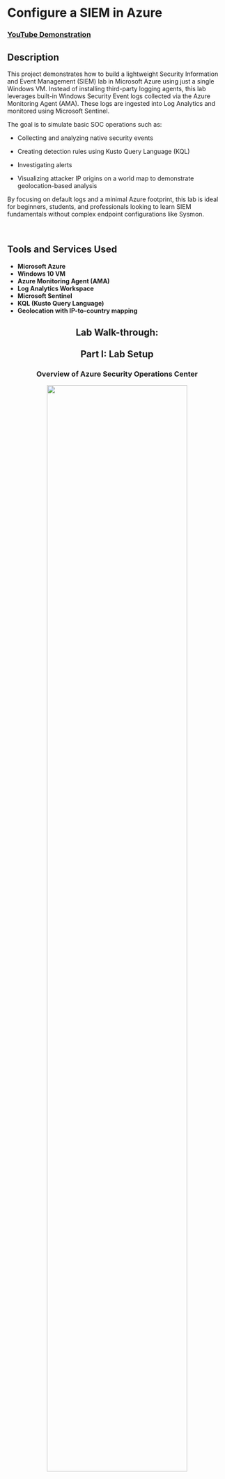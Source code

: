 <h1>Configure a SIEM in Azure</h1>

 ### [YouTube Demonstration](https://youtu.be/7eJexJVCqJo)

<h2>Description</h2>
This project demonstrates how to build a lightweight Security Information and Event Management (SIEM) lab in Microsoft Azure using just a single Windows VM. Instead of installing third-party logging agents, this lab leverages built-in Windows Security Event logs collected via the Azure Monitoring Agent (AMA). These logs are ingested into Log Analytics and monitored using Microsoft Sentinel.

The goal is to simulate basic SOC operations such as:

- Collecting and analyzing native security events

- Creating detection rules using Kusto Query Language (KQL)

- Investigating alerts

- Visualizing attacker IP origins on a world map to demonstrate geolocation-based analysis

By focusing on default logs and a minimal Azure footprint, this lab is ideal for beginners, students, and professionals looking to learn SIEM fundamentals without complex endpoint configurations like Sysmon.


<br />


<h2>Tools and Services Used</h2>

- <b>Microsoft Azure</b> 
- <b>Windows 10 VM</b>
- <b>Azure Monitoring Agent (AMA)</b>
- <b>Log Analytics Workspace</b>
- <b>Microsoft Sentinel</b>
- <b>KQL (Kusto Query Language)</b>
- <b>Geolocation with IP-to-country mapping</b>

<div align="center">

<h2>Lab Walk-through:<br><br>
 Part I: Lab Setup</h2>
<h3>Overview of Azure Security Operations Center</h3>

<img src="https://i.imgur.com/9icHPhr.png" height="80%" width="80%"/>

</div>

STEP 1: Microsoft Azure Subscription<br>
1.	Begin with an Azure subscription (free or paid): https://azure.microsoft.com/en-us/pricing/purchase-options/azure-account<br>
2.	Once subscribed, sign in here:  https://portal.azure.com<br><br>

STEP 2: Create a Resource Group<br>
1.	From the search bar on the home page of portal.azure.com, search for ‘resource groups’ and hit Enter.<br>
2.	In ‘Resource groups’ select ‘+ Create’ to create a new resource group.<br>
3.	Select Azure subscription from a list.<br>
4.	Enter the name of your resource group, mine is ‘SIEMLab’.<br>
5.	If satisfied with information entered in the fields, select ‘Review + Create’ and finally ‘+ Create’ to complete the process.<br><br>

<div align="center">
 
<img src="https://i.imgur.com/IBdDUEm.png" height="60%" width="60%"/>

</div>
<br><br>

STEP 3: Create a Virtual Network
1.	Once Step 2 is complete, from the search bar, search for ‘virtual networks’ and hit Enter.
2.	Select ‘+ Create’ in the proceeding page.
3.	In the ‘Basics’ tab, select ‘Subscription’, ‘Resource Group’, and ‘Region’. I am using the subscription and resource group created in the preceding steps. The name of my virtual network is       SIEMLabVM-vnet.
4.	Default settings are fine for the rest of the tabs. Select ‘Review + Create’ and finally ‘+ Create’ to complete the process.<br><br> 

<div align="center">
 
<img src="https://i.imgur.com/NfYM65k.png" height="60%" width="60%"/>

</div>
<br><br>

STEP 4: Create A Network Security Group
1.	From the search bar at the top of the page, search for ‘network security groups’ and select ‘network security groups’ from the list.
2.	Select ‘+ Create’ in the proceeding page.
3.	Make the appropriate selections for subscription, resource group, and region. Select ‘Review + Create’ and then ‘+ Create’.
4.	Once created, open the NSG and edit ‘Inbound security rules’ to allow any protocol from any source as shown below.     

NOTE: The Network Security Group acts as a firewall in the cloud environment. The goal here is to make it easier for attackers to find us for the sake of the lab.<br><br>

<div align="center">
 
<img src="https://i.imgur.com/lao0atq.png" height="80%" width="80%"/>
<br>
<br>
<img src="https://i.imgur.com/A1OntQM.png" height="80%" width="80%"/>

</div>
<br><br>

STEP 5: Create a Virtual Machine
1.	From the search bar at the top of the page, search for ‘virtual machines’, hit enter and select ‘virtual machines.’
2.	Select ‘+ Create’ in the proceeding page.
3.	In the ‘Basics’ tab, select subscription, resource group, and region. Select an Windows 10 image.
4.	Select a size that works for your budget, remembering to power-off devices when not in use. For purposes of this lab, ‘Standard’ option should work well.
5.	Create a user with a password and confirm the password.
6.	Check the License agreement box at the bottom of the page and click ‘Next’.
7.	Under ‘Disks’, standard disk size should be fine for this lab.
8.	Under ‘Networking’ select the virtual network, subscription, and regions created/selected earlier. Check the box to delete resources when done. Select ‘Next’.
9.	Under ‘Management’, defaults are okay. Select ‘Next’.
10.	Under ‘Monitoring’, select ‘Disable’ in ‘Boot Diagnostics’. Select ‘Next’.
11.	Under ‘Advanced’ and ‘Tags’, defaults are fine. Select ‘Review + create’ and then ‘+ Create’ to complete creating a VM.<br><br>

<div align="center">
 
<img src="https://i.imgur.com/d2W3eLg.png" height="80%" width="80%"/>
<br>
<br>
<img src="https://i.imgur.com/PDvTfyl.png" height="80%" width="80%"/>
<br>
<br>
<img src="https://i.imgur.com/BbV5QiS.png" height="80%" width="80%"/>
<br>
<br>
<img src="https://i.imgur.com/lNYIi9z.png" height="80%" width="80%"/>
<br>
<br>
<img src="https://i.imgur.com/Vut1BW9.png" height="80%" width="80%"/>
<br>
<br>

</div>
<br><br>

NOTE: Once the VM is created, log in to it via RDP using its public email address provided in the Azure portal. Once logged in, type ‘wf.msc’ and hit enter in the search bar in the taskbar > select ‘Windows Defender Firewall’ and cycle through the tabs – ‘domain’, ‘private’, and ‘public’ ensure that the status in each is set to ‘off’. This will ensure that the VM is reachable.

<div align="center">
 
<img src="https://i.imgur.com/Jex1AWP.png" height="60%" width="60%"/>

</div>
<br><br>
<div align="center">

<h2>Part II: Log Collection<br><br>
Virtual Machine Logs</h2>


</div>

Windows Event Logs can be accessed on the VM by searching for and launching Event Viewer > 'Windows Logs' > 'Security' as shown below:<br><br>

<div align="center">
 
<img src="https://i.imgur.com/hU8buGx.png" height="60%" width="60%"/>

</div>
<br>
<br>
Select ‘Filter Current Log’ on the left-hand side of the window and enter event ID 4625 – Failed log in attempts should yield one of my 3 purposely failed log in attempts by ‘fakeuser3’ as shown below:
<br>
<br>
<div align="center">
 
<img src="https://i.imgur.com/IqTIgJr.png" height="80%" width="80%"/>
<br>
<br>
<img src="https://i.imgur.com/fYvBMcS.png" height="80%" width="80%"/>

</div>
<br>
<br>

STEP 6: Create a Log Repository in Azure
1.	Type ‘log analytics workspace’ in the search bar at the top of the Azure portal page and select the top result.
2.	On the next page, select ‘+ Create’ and ensure subscription, resource group, and region are the same as in the preceding steps.
3.	Select ‘Review + Create’ and then ‘+ Create’.<br><br>

<div align="center">
 
<img src="https://i.imgur.com/vPDq8HS.png" height="80%" width="80%"/>

<br>
<br>

<img src="https://i.imgur.com/ou0Fn25.png" height="60%" width="60%"/>

</div>
<br>
<br>

STEP 7: Create a SIEM (Security Information and Event Management) Solution<br>
1.	Type ‘microsoft sentinel’ in the search bar at the top of the Azure portal page and select the top result.<br>
2.	On the next page, select ‘+ Create’ and select the Log Analytics Workspace from the preceding steps and select ‘Add’.<br>

NOTE: This step links the Log Analytics Workspace to the SIEM.<br>

<div align="center">
 
<img src="https://i.imgur.com/ABEeppG.png" height="80%" width="80%"/>

<br>
<br>

<img src="https://i.imgur.com/UKS9sQ4.png" height="80%" width="80%"/>

</div>

<br>
<br>

STEP 8: Establish a Connection Between Log Analytics Workspace and the Virtual Machine
1.	Type ‘microsoft sentinel’ in the search bar at the top of the Azure portal page and select the top result.<br>
2.	On the next page, select the Log Analytics Workspace previously created. Within the workspace, navigate to ‘Content Management’ > ‘Content Hub’. Within the Content Hub, search for ‘windows security events’, select it and select ‘Install’.<br>
3.	Once Windows Security Events is installed, select ‘Manage’ > select ‘Windows Security Events via AMA’ > select ‘Open Connector Page’ > select ‘+ Create a Data Collection Rule’. NOTE: this is used by the VM to forward logs into the Logs Analytics Workspace.<br>
4.	Enter a name for the Data Collection Rule, select the appropriate subscription, resource group and select ‘Next’.<br>
5.	Under ‘Resources’, expand all and select the target VM. Select ‘All Events’ and select ‘Review + Create’.<br><br>


<div align="center">
 
<img src="https://i.imgur.com/RjmbcsA.png" height="80%" width="80%"/>

<br>
<br>

<img src="https://i.imgur.com/BMZXFfn.png" height="80%" width="80%"/>

</div>
<br>
<br>
<div align="center">

<h3>Viewing Logs in Log Analytics Workspace</h3>


</div>

1.	Search for ‘log analytics workspace’ from the search bar at the top of the Azure portal page and select the top result. 
2.	Select ‘Logs’ and close pop-up windows that appear.
3.	Enter queries such as ‘SecurityEvent’ for example and select ‘Run’. View the resulting logs.


<br>
<br>
<div align="center">
 
<img src="https://i.imgur.com/0MgGrTM.png" height="80%" width="80%"/>


</div>

<br>
<br>

STEP 9: Create a Map Using Log Data
1.	Download the spreadsheet from here: https://drive.google.com/file/d/13EfjM_4BohrmaxqXZLB5VUBIz2sv9Siz/view.
2.	Back in Azure portal, search for and select ‘microsoft sentinel’.
3.	Select the Log Analytics Workspace previously created > select ‘Configuration’ > select ‘Watchlist’ > select ‘New’ > enter ‘Name’ (I used ‘GeoIP’) > Alias (can be same as name) > select ‘Next’ and browse for location of downloaded file from above > select ‘Network’ for ‘Searchkey’ > select ‘Review + Create’
4.	From the Log Analytics Workspace within Microsoft Sentinel, navigate to ‘Threat Management’ and select ‘Workbooks’ > select ‘Add’ > select ‘Edit’ and clear all content > copy JSON file from here: https://drive.google.com/file/d/1ErlVEK5cQjpGyOcu4T02xYy7F31dWuir/view > select ‘+’ query and paste the JSON.<br><br>


<div align="center">
 
<img src="https://i.imgur.com/zRxLAU2.png" height="80%" width="80%"/>

<br>
<br>

<img src="https://i.imgur.com/N997OCK.png" height="80%" width="80%"/>

<br>
<br>

<img src="https://i.imgur.com/N997OCK.png" height="80%" width="80%"/>

<br>
<br>

<img src="https://i.imgur.com/AcZFlBP.png" height="80%" width="80%"/>

<br>
<br>

<img src="https://i.imgur.com/OB0z9Xr.png" height="80%" width="80%"/>



</div>

<br>
<br>
























